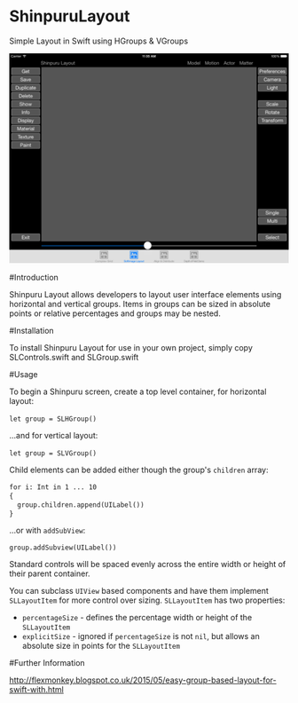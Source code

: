 # ShinpuruLayout
Simple Layout in Swift using HGroups &amp; VGroups

![/ShinpuruLayout/softimage_screen.png](/ShinpuruLayout/softimage_screen.png)

#Introduction

Shinpuru Layout allows developers to layout user interface elements using horizontal and vertical groups. Items in groups can be sized in absolute points or relative percentages and groups may be nested.

#Installation

To install Shinpuru Layout for use in your own project, simply copy SLControls.swift and SLGroup.swift

#Usage

To begin a Shinpuru screen, create a top level container, for horizontal layout:

```let group = SLHGroup()```

...and for vertical layout:

```let group = SLVGroup()```

Child elements can be added either though the group's ```children``` array:

```
for i: Int in 1 ... 10
{
  group.children.append(UILabel())
}
```

...or with ```addSubView```:

```
group.addSubview(UILabel())
```

Standard controls will be spaced evenly across the entire width or height of their parent container.

You can subclass ```UIView``` based components and have them implement ```SLLayoutItem``` for more control over sizing. ```SLLayoutItem``` has two properties:

* ```percentageSize``` - defines the percentage width or height of the ```SLLayoutItem```
* ```explicitSize``` - ignored if ```percentageSize``` is not ```nil```, but allows an absolute size in points for the ```SLLayoutItem```

#Further Information 

http://flexmonkey.blogspot.co.uk/2015/05/easy-group-based-layout-for-swift-with.html
